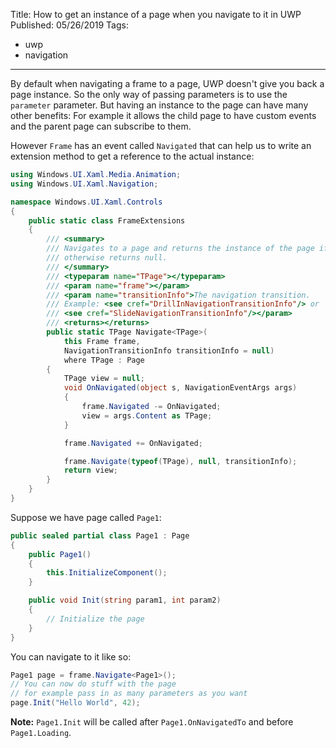 Title: How to get an instance of a page when you navigate to it in UWP
Published: 05/26/2019
Tags:

 - uwp
 - navigation
---

By default when navigating a frame to a page, UWP doesn't give you back a page instance. So the only way of passing parameters is to use the `parameter` parameter. But having an instance to the page can have many other benefits: For example it allows the child page to have custom events and the parent page can subscribe to them.

However `Frame` has an event called `Navigated` that can help us to write an extension method to get a reference to the actual instance:

```csharp
using Windows.UI.Xaml.Media.Animation;
using Windows.UI.Xaml.Navigation;

namespace Windows.UI.Xaml.Controls
{
    public static class FrameExtensions
    {
        /// <summary>
        /// Navigates to a page and returns the instance of the page if it succeeded,
        /// otherwise returns null.
        /// </summary>
        /// <typeparam name="TPage"></typeparam>
        /// <param name="frame"></param>
        /// <param name="transitionInfo">The navigation transition.
        /// Example: <see cref="DrillInNavigationTransitionInfo"/> or
        /// <see cref="SlideNavigationTransitionInfo"/></param>
        /// <returns></returns>
        public static TPage Navigate<TPage>(
            this Frame frame,
            NavigationTransitionInfo transitionInfo = null)
            where TPage : Page
        {
            TPage view = null;
            void OnNavigated(object s, NavigationEventArgs args)
            {
                frame.Navigated -= OnNavigated;
                view = args.Content as TPage;
            }

            frame.Navigated += OnNavigated;

            frame.Navigate(typeof(TPage), null, transitionInfo);
            return view;
        }
    }
}
```

Suppose we have page called `Page1`:
```csharp
public sealed partial class Page1 : Page
{
    public Page1()
    {
        this.InitializeComponent();
    }

    public void Init(string param1, int param2)
    {
        // Initialize the page
    }
}
```

You can navigate to it like so:
```csharp
Page1 page = frame.Navigate<Page1>();
// You can now do stuff with the page
// for example pass in as many parameters as you want
page.Init("Hello World", 42);
```

**Note:** `Page1.Init` will be called after `Page1.OnNavigatedTo` and before `Page1.Loading`.